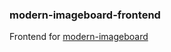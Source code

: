 ### modern-imageboard-frontend

Frontend for [modern-imageboard](https://github.com/erikoui/modern-imageboard)
